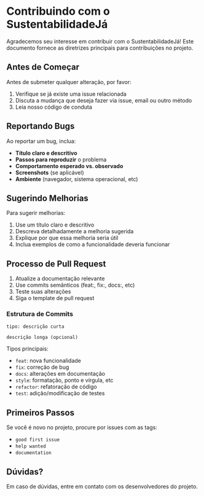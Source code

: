 # Contribuindo com o SustentabilidadeJá

Agradecemos seu interesse em contribuir com o SustentabilidadeJá! Este documento fornece as diretrizes principais para contribuições no projeto.

## Antes de Começar

Antes de submeter qualquer alteração, por favor:
1. Verifique se já existe uma issue relacionada
2. Discuta a mudança que deseja fazer via issue, email ou outro método
3. Leia nosso código de conduta

## Reportando Bugs

Ao reportar um bug, inclua:

* **Título claro e descritivo**
* **Passos para reproduzir** o problema
* **Comportamento esperado vs. observado**
* **Screenshots** (se aplicável)
* **Ambiente** (navegador, sistema operacional, etc)

## Sugerindo Melhorias

Para sugerir melhorias:

1. Use um título claro e descritivo
2. Descreva detalhadamente a melhoria sugerida
3. Explique por que essa melhoria seria útil
4. Inclua exemplos de como a funcionalidade deveria funcionar

## Processo de Pull Request

1. Atualize a documentação relevante
2. Use commits semânticos (feat:, fix:, docs:, etc)
3. Teste suas alterações
4. Siga o template de pull request

### Estrutura de Commits

```
tipo: descrição curta

descrição longa (opcional)
```

Tipos principais:
- `feat`: nova funcionalidade
- `fix`: correção de bug
- `docs`: alterações em documentação
- `style`: formatação, ponto e vírgula, etc
- `refactor`: refatoração de código
- `test`: adição/modificação de testes

## Primeiros Passos

Se você é novo no projeto, procure por issues com as tags:
- `good first issue`
- `help wanted`
- `documentation`

## Dúvidas?

Em caso de dúvidas, entre em contato com os desenvolvedores do projeto.
